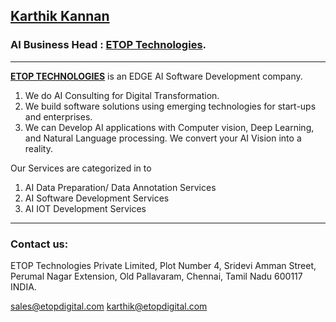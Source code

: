 ## [Karthik Kannan](https://www.linkedin.com/in/karthik-kannan-r-544a918) ##

### AI Business Head : [ETOP Technologies](http://www.etopdigital.com/). ###

- - - - 

__[ETOP TECHNOLOGIES](https://www.linkedin.com/company/etoptechnologies)__ is an EDGE AI Software Development company. 

1. We do AI Consulting for Digital Transformation.
2. We build software solutions using emerging technologies for start-ups and enterprises. 
3. We can Develop AI applications with Computer vision, Deep Learning, and Natural Language processing.
We convert your AI Vision into a reality. 

Our Services are categorized in to 
1. AI Data Preparation/ Data Annotation Services 
2. AI Software Development Services 
3. AI IOT Development Services 

- - - - 

### Contact us: ###

ETOP Technologies Private Limited,
Plot Number 4, Sridevi Amman Street,
Perumal Nagar Extension, 
Old Pallavaram, 
Chennai, Tamil Nadu 600117
INDIA.

sales@etopdigital.com
karthik@etopdigital.com
